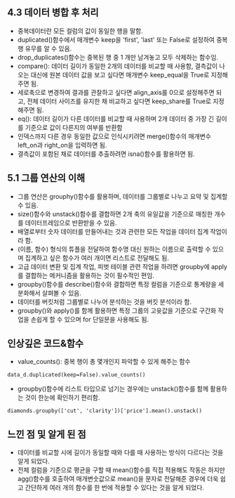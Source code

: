 ## 4.3 데이터 병합 후 처리
+ 중복데이터란 모든 컬럼의 값이 동일한 행을 말함.
+ duplicated()함수에서 매개변수 keep을 'first', 'last' 또는 False로 설정하여 중복 행 유무를 알 수 있음.
+ drop_duplicates()함수는 중복된 행 중 1 개만 남겨놓고 모두 삭제하는 함수임.
+ compare(): 데이터 길이가 동일한 2개의 데이터를 비교할 때 사용함, 결측값이 나오는 대신에 원본 데이터 값을 보고 싶다면 매개변수 keep_equal을 True로 지정해주면 됨.
+ 세로축으로 변경하여 결과를 관찰하고 싶다면 align_axis를 0으로 설정해주면 되고, 전체 데이터 사이즈를 유지한 채 비교하고 싶다면 keep_share를 True로 지정해주면 됨.
+ eq(): 데이터 길이가 다른 데이터를 비교할 때 사용하며 2개 데이터 중 가장 긴 길이를 기준으로 값이 다른지의 여부를 반환함
+ 인덱스까지 다른 경우 동일한 값으로 인식시키려면 merge()함수의 매개변수 left_on과 right_on을 입력하면 됨.
+ 결측값이 포함된 채로 데이터를 추출하려면 isna()함수를 활용하면 됨.

## 5.1 그룹 연산의 이해
+ 그룹 연산은 grouphy()함수를 활용하며, 데이터를 그룹별로 나누고 요약 및 집계할 수 있음.
+ size()함수와 unstack()함수를 결합하면 2개 축의 유일값을 기준으로 매칭한 개수를 데이터프레임으로 반환받을 수 있음.
+ 배열로부터 숫자 데이터를 만들어내는 것과 관련한 모든 작업을 데이터 집계 작업이라 함.
+ (이름, 함수) 형식의 튜플을 전달하여 함수명 대신 원하는 이름으로 출력할 수 있으며 집계하고 싶은 함수가 여러 개이면 리스트로 전달해도 됨.
+ 고급 데이터 변환 및 집계 작업, 피벗 테이블 관련 작업을 하려면 groupby에 apply를 결합하는 메커니즘을 활용하는 것이 필수적인 편임.
+ groupby()함수를 describe()함수와 결합하면 특정 컬럼을 기준으로 통계량을 세분화해서 살펴볼 수 있음.
+ 데이터를 버킷처럼 그룹별로 나누어 분석하는 것을 버킷 분석이라 함.
+ groupby()와 apply()를 함께 활용하면 특정 그룹의 고윳값을 기준으로 구간화 작업을 손쉽게 할 수 있으며 for 단일문을 사용해도 됨.

## 인상깊은 코드&함수
+ value_counts(): 중복 행이 총 몇개인지 파악할 수 있게 해주는 함수
``````````
data_d.duplicated(keep=False).value_counts()
```````````
+ groupby()함수에 리스트 타입으로 넘기는 경우에는 unstack()함수를 함께 활용하는 것이 한눈에 확인하기 편리함.
``````````
diamonds.groupby(['cut', 'clarity'])['price'].mean().unstack()
```````````

## 느낀 점 및 알게 된 점
+ 데이터를 비교할 시에 길이가 동일할 때와 다를 때 사용하는 방식이 다르다는 것을 알게 되었다.
+ 전체 컬럼을 기준으로 평균을 구할 때 mean()함수를 직접 적용해도 작동은 하지만 agg()함수를 호출하여 매개변숫값으로 mean()을 문자로 전달해준 경우에 더욱 쉽고 간단하게 여러 개의 함수를 한 번에 적용할 수 있다는 것을 알게 되었다.
